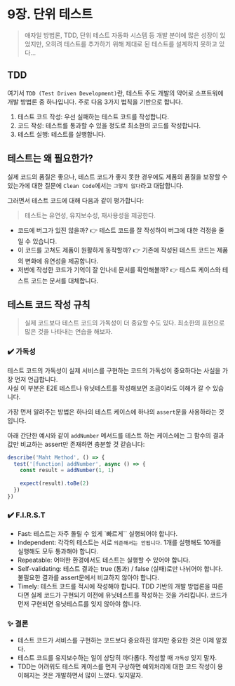 # 9장. 단위 테스트

> 애자일 방법론, TDD, 단위 테스트 자동화 시스템 등 개발 분야에 많은 성장이 있었지만, 오히려 테스트를 추가하기 위해 제대로 된 테스트를 설계하지 못하고 있다...

## TDD

여기서 `TDD (Test Driven Development)`란, 테스트 주도 개발의 약어로 소프트워에 개발 방법론 중 하나입니다. 주로 다음 3가지 법칙을 기반으로 합니다.

1. 테스트 코드 작성: 우선 실패하는 테스트 코드를 작성합니다.
2. 코드 작성: 테스트를 통과할 수 있을 정도로 최소한의 코드를 작성합니다.
3. 테스트 실행: 테스트를 실행합니다.

## 테스트는 왜 필요한가?

실제 코드의 품질은 좋으나, 테스트 코드가 좋지 못한 경우에도 제품의 품질을 보장할 수 있는가에 대한 질문에 `Clean Code`에서는 `그렇지 않다`라고 대답합니다.

그러면서 테스트 코드에 대해 다음과 같이 평가합니다:
> 테스트는 유연성, 유지보수성, 재사용성을 제공한다.

- 코드에 버그가 있진 않을까?
    👉 테스트 코드를 잘 작성하여 버그에 대한 걱정을 줄일 수 있습니다.
- 이 코드를 고쳐도 제품이 원활하게 동작할까?
    👉 기존에 작성된 테스트 코드는 제품의 변화에 유연성을 제공합니다.
- 저번에 작성한 코드가 기억이 잘 안나네 문서를 확인해볼까?
    👉 테스트 케이스와 테스트 코드는 문서를 대체합니다.

## 테스트 코드 작성 규칙

> 실제 코드보다 테스트 코드의 가독성이 더 중요할 수도 있다. 최소한의 표현으로 많은 것을 나타내는 연습을 해보자.

### ✔️ 가독성

테스트 코드의 가독성이 실제 서비스를 구현하는 코드의 가독성이 중요하다는 사실을 가장 먼저 언급합니다.  
사실 이 부분은 E2E 테스트나 유닛테스트를 작성해보면 조금이라도 이해가 갈 수 있습니다.

가장 먼저 알려주는 방법은 하나의 테스트 케이스에 하나의 `assert`문을 사용하라는 것입니다.  

아래 간단한 예시와 같이 `addNumber` 메서드를 테스트 하는 케이스에는 그 함수의 결과값만 비교하는 assert만 존재하면 충분할 것 같습니다:
```javascript
describe('Maht Method', () => {
  test('[function] addNumber', async () => {
    const result = addNumber(1, 1)
    
    expect(result).toBe(2)
  })
})
```

### ✔️ F.I.R.S.T

- Fast: 테스트는 자주 돌릴 수 있게 `빠르게`` 실행되어야 합니다. 
- Independent: 각각의 테스트는 서로 `의존해서는 안됩니다`. 1개를 실행해도 10개를 실행해도 모두 통과해야 합니다.
- Repeatable: 어떠한 환경에서도 테스트는 실행할 수 있어야 합니다.
- Self-validating: 테스트 결과는 true (통과) / false (실패)로만 나뉘어야 합니다. 불필요한 결과를 assert문에서 비교하지 않아야 합니다.
- Timely: 테스트 코드를 적시에 작성해야 합니다. TDD 기반의 개발 방법론을 따른다면 실제 코드가 구현되기 이전에 유닛테스트를 작성하는 것을 가리킵니다. 코드가 먼저 구현되면 유닛테스트를 잊지 않아야 합니다.

### ✨ 결론

- 테스트 코드가 서비스를 구현하는 코드보다 중요하진 않지만 중요한 것은 이제 알겠다.
- 테스트 코드를 유지보수하는 일이 상당히 까다롭다. 작성할 때 `가독성` 잊지 말자.
- TDD는 어려워도 테스트 케이스를 먼저 구상하면 예외처리에 대한 코드 작성이 용이해지는 것은 개발하면서 많이 느꼈다. 잊지말자.